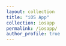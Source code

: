 ```yaml
---
layout: collection
title: "iOS App"
collection: iosapp
permalink: /iosapp/
author_profile: true
---
```

